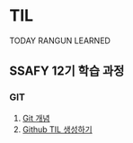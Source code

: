# TIL
TODAY RANGUN LEARNED

## SSAFY 12기 학습 과정

### GIT 
1. [Git 개념](https://github.com/Ooni15/TIL/blob/master/GIT/GIT.md)
2. [Github TIL 생성하기](https://github.com/Ooni15/TIL/blob/master/GIT/Create_TIL.md)

